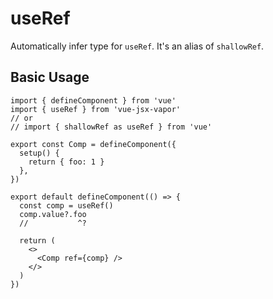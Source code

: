 # useRef

Automatically infer type for `useRef`. It's an alias of `shallowRef`.

## Basic Usage

```tsx twoslash
import { defineComponent } from 'vue'
import { useRef } from 'vue-jsx-vapor'
// or
// import { shallowRef as useRef } from 'vue'

export const Comp = defineComponent({
  setup() {
    return { foo: 1 }
  },
})

export default defineComponent(() => {
  const comp = useRef()
  comp.value?.foo
  //           ^?

  return (
    <>
      <Comp ref={comp} />
    </>
  )
})
```
